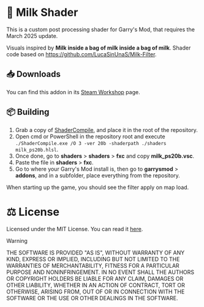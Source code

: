 # :milk_glass: Milk Shader
This is a custom post processing shader for Garry's Mod, that requires the March 2025 update.

Visuals inspired by **Milk inside a bag of milk inside a bag of milk**. Shader code based on https://github.com/LucaSinUnaS/Milk-Filter.

## :inbox_tray: Downloads
You can find this addon in its [Steam Workshop](https://steamcommunity.com/sharedfiles/filedetails/?id=3452733745) page.

## :package: Building
1. Grab a copy of [ShaderCompile](https://github.com/SCell555/ShaderCompile/releases/latest), and place it in the root of the repository.
2. Open cmd or PowerShell in the repository root and execute `./ShaderCompile.exe /O 3 -ver 20b -shaderpath ./shaders milk_ps20b.hlsl`.
3. Once done, go to **shaders** > **shaders** > **fxc** and copy **milk_ps20b.vsc**.
4. Paste the file in **shaders** > **fxc**.
5. Go to where your Garry's Mod install is, then go to **garrysmod** > **addons**, and in a subfolder, place everything from the repository.

When starting up the game, you should see the filter apply on map load.

# :balance_scale: License
Licensed under the MIT License. You can read it [here](LICENSE.txt).

> [!WARNING]  
> THE SOFTWARE IS PROVIDED "AS IS", WITHOUT WARRANTY OF ANY KIND, EXPRESS OR
IMPLIED, INCLUDING BUT NOT LIMITED TO THE WARRANTIES OF MERCHANTABILITY,
FITNESS FOR A PARTICULAR PURPOSE AND NONINFRINGEMENT. IN NO EVENT SHALL THE
AUTHORS OR COPYRIGHT HOLDERS BE LIABLE FOR ANY CLAIM, DAMAGES OR OTHER
LIABILITY, WHETHER IN AN ACTION OF CONTRACT, TORT OR OTHERWISE, ARISING FROM,
OUT OF OR IN CONNECTION WITH THE SOFTWARE OR THE USE OR OTHER DEALINGS IN THE
SOFTWARE.

